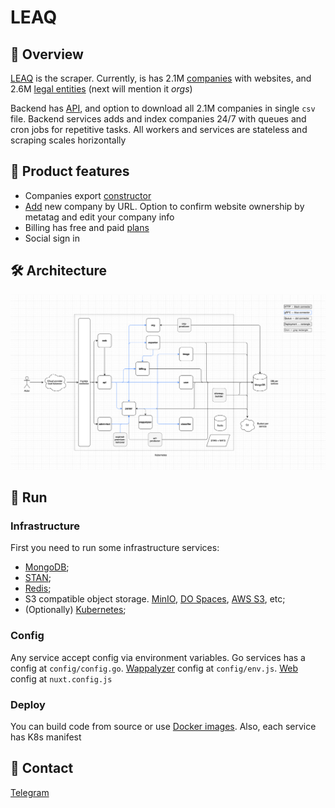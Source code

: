 # LEAQ

## 👀 Overview

[LEAQ](https://leaq.ru) is the scraper. Currently, is has 2.1M [companies](https://leaq.ru) with websites, and 2.6M [legal entities](https://leaq.ru/orgs) (next will mention it _orgs_)

Backend has [API](https://api.leaq.ru/docs/), and option to download all 2.1M companies in single `csv` file. Backend services adds and index companies 24/7 with queues and cron jobs for repetitive tasks. All workers and services are stateless and scraping scales horizontally

## 🍬 Product features

- Companies export [constructor](https://leaq.ru)
- [Add](https://leaq.ru/account/companies/apply) new company by URL. Option to confirm website ownership by metatag and edit your company info
- Billing has free and paid [plans](https://leaq.ru/plans)
- Social sign in

## 🛠️ Architecture

![Architecture](arch.png)

## 🚀 Run

### Infrastructure

First you need to run some infrastructure services:

- [MongoDB](https://github.com/mongodb/mongo);
- [STAN](https://github.com/nats-io/nats-streaming-server);
- [Redis](https://github.com/redis/redis);
- S3 compatible object storage. [MinIO](https://github.com/minio/minio), [DO Spaces](https://m.do.co/c/e184951ce095), [AWS S3](https://aws.amazon.com/s3/?nc1=h_ls), etc;
- (Optionally) [Kubernetes](https://github.com/kubernetes/kubernetes);

### Config

Any service accept config via environment variables. Go services has a config at `config/config.go`. [Wappalyzer](https://github.com/leaq-ru/wappalyzer) config at `config/env.js`. [Web](https://github.com/leaq-ru/web) config at `nuxt.config.js`

### Deploy

You can build code from source or use [Docker images](https://github.com/orgs/leaq-ru/packages). Also, each service has K8s manifest

## 📨 Contact

[Telegram](https://t.me/aveDenis)
